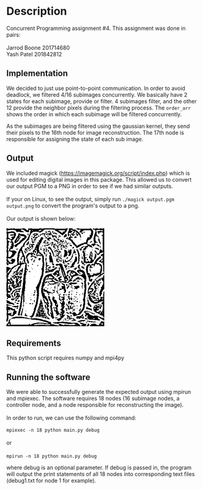 # Description
Concurrent Programming assignment #4. This assignment was done in pairs: <br><br>
Jarrod Boone 201714680<br>
Yash Patel 201842812

## Implementation
We decided to just use point-to-point communication. In order to avoid deadlock, we filtered 4/16 subimages concurrently.
We basically have 2 states for each subimage, provide or filter. 4 subimages filter, and the other 12 provide the neighbor pixels
during the filtering process. The `order_arr` shows the order in which each subimage will be filtered concurrently. <br>

As the subimages are being filtered using the gaussian kernel, they send their pixels to the 16th node for image reconstruction.
The 17th node is responsible for assigning the state of each sub image.

## Output
We included magick (https://imagemagick.org/script/index.php) which is used for editing digital images in this package.
This allowed us to convert our output PGM to a PNG in order to see if we had similar outputs.
<br>
<br>
If your on Linux, to see the output, simply run `./magick output.pgm output.png` to convert the program's output to a png.
<br>
<br>
Our output is shown below:<br><br>
![output](output.png "Output")

## Requirements
This python script requires numpy and mpi4py

## Running the software
We were able to successfully generate the expected output using mpirun and mpiexec. The software requires 18 nodes (16 subimage nodes,
a controller node, and a node responsible for reconstructing the image).
<br>
<br>
In order to run, we can use the following command:

`mpiexec -n 18 python main.py debug`
<br>
<br>
or
<br>
<br>
`mpirun -n 18 python main.py debug`

where debug is an optional parameter. If debug is passed in, the program will output the print statements of all 18 nodes
into corresponding text files (debug1.txt for node 1 for example).

